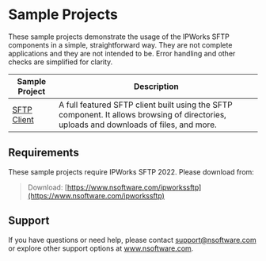 # Sample Projects
These sample projects demonstrate the usage of the IPWorks SFTP components in a simple, 
straightforward way.  They are not complete applications and they are not intended to be.
Error handling and other checks are simplified for clarity.

| Sample Project | Description |
| --- | --- |
| [SFTP Client](./SFTP%20Client) | A full featured SFTP client built using the SFTP component.  It allows browsing of directories, uploads and downloads of files, and more. |

## Requirements
These sample projects require IPWorks SFTP 2022.  Please download from:

> Download: [https://www.nsoftware.com/ipworkssftp](https://www.nsoftware.com/ipworkssftp)

## Support
If you have questions or need help, please contact support@nsoftware.com or explore other support options 
at www.nsoftware.com.
